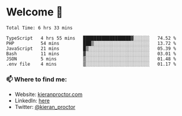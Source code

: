 # Welcome 🦘

<!--START_SECTION:waka-->

```text
Total Time: 6 hrs 33 mins

TypeScript   4 hrs 55 mins   ██████████████████▓░░░░░░   74.52 %
PHP          54 mins         ███▒░░░░░░░░░░░░░░░░░░░░░   13.72 %
JavaScript   21 mins         █▒░░░░░░░░░░░░░░░░░░░░░░░   05.39 %
Bash         11 mins         ▓░░░░░░░░░░░░░░░░░░░░░░░░   03.01 %
JSON         5 mins          ▒░░░░░░░░░░░░░░░░░░░░░░░░   01.48 %
.env file    4 mins          ▒░░░░░░░░░░░░░░░░░░░░░░░░   01.17 %
```

<!--END_SECTION:waka-->

### 📫 Where to find me:

-   Website: [kieranproctor.com](https://kieranproctor.com/)
-   LinkedIn: [here](https://www.linkedin.com/in/kieran-proctor-086b5a159/)
-   Twitter: [@kieran_proctor](https://twitter.com/kieran_proctor)
